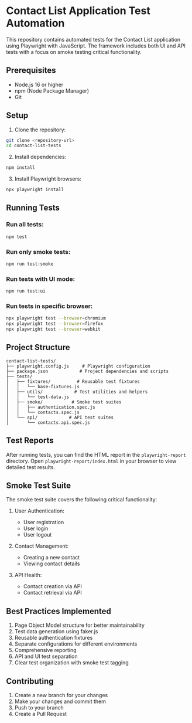 # Contact List Application Test Automation

This repository contains automated tests for the Contact List application using Playwright with JavaScript. The framework includes both UI and API tests with a focus on smoke testing critical functionality.

## Prerequisites

- Node.js 16 or higher
- npm (Node Package Manager)
- Git

## Setup

1. Clone the repository:
```bash
git clone <repository-url>
cd contact-list-tests
```

2. Install dependencies:
```bash
npm install
```

3. Install Playwright browsers:
```bash
npx playwright install
```

## Running Tests

### Run all tests:
```bash
npm test
```

### Run only smoke tests:
```bash
npm run test:smoke
```

### Run tests with UI mode:
```bash
npm run test:ui
```

### Run tests in specific browser:
```bash
npx playwright test --browser=chromium
npx playwright test --browser=firefox
npx playwright test --browser=webkit
```

## Project Structure

```
contact-list-tests/
├── playwright.config.js     # Playwright configuration
├── package.json            # Project dependencies and scripts
├── tests/
│   ├── fixtures/          # Reusable test fixtures
│   │   └── base-fixtures.js
│   ├── utils/            # Test utilities and helpers
│   │   └── test-data.js
│   ├── smoke/           # Smoke test suites
│   │   ├── authentication.spec.js
│   │   └── contacts.spec.js
│   └── api/            # API test suites
│       └── contacts.api.spec.js
```

## Test Reports

After running tests, you can find the HTML report in the `playwright-report` directory. Open `playwright-report/index.html` in your browser to view detailed test results.

## Smoke Test Suite

The smoke test suite covers the following critical functionality:

1. User Authentication:
   - User registration
   - User login
   - User logout

2. Contact Management:
   - Creating a new contact
   - Viewing contact details

3. API Health:
   - Contact creation via API
   - Contact retrieval via API

## Best Practices Implemented

1. Page Object Model structure for better maintainability
2. Test data generation using faker.js
3. Reusable authentication fixtures
4. Separate configurations for different environments
5. Comprehensive reporting
6. API and UI test separation
7. Clear test organization with smoke test tagging

## Contributing

1. Create a new branch for your changes
2. Make your changes and commit them
3. Push to your branch
4. Create a Pull Request